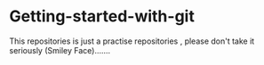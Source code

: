# Getting-started-with-git
This repositories is just a practise repositories , please don't take it seriously (Smiley Face).......
